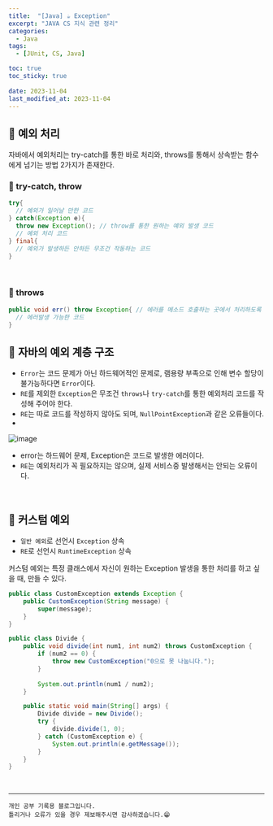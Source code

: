 ```yaml
---
title:  "[Java] ☕ Exception"
excerpt: "JAVA CS 지식 관련 정리"
categories:
  - Java
tags:
  - [JUnit, CS, Java]

toc: true
toc_sticky: true
 
date: 2023-11-04
last_modified_at: 2023-11-04
---
```



## 📖 예외 처리

자바에서 예외처리는 try-catch를 통한 바로 처리와, throws를 통해서 상속받는 함수에게 넘기는 방법 2가지가 존재한다.  

### 🍄 try-catch, throw

```java
try{
  // 예외가 일어날 만한 코드
} catch(Exception e){
  throw new Exception(); // throw를 통한 원하는 예외 발생 코드
  // 예외 처리 코드
} final{
  // 예외가 발생하든 안하든 무조건 작동하는 코드
}
```

<br>

### 🍄 throws

```java
public void err() throw Exception{ // 에러를 메소드 호출하는 곳에서 처리하도록 에러를 전달한다.
  // 에러발생 가능한 코드
}
```

## 📖 자바의 예외 계층 구조

- `Error`는 코드 문제가 아닌 하드웨어적인 문제로, 램용량 부족으로 인해 변수 할당이 불가능하다면 `Error`이다.
- `RE`를 제외한 `Exception`은 무조건 `throws`나 `try-catch`를 통한 예외처리 코드를 작성해 주어야 한다.
- `RE`는 따로 코드를 작성하지 않아도 되며, `NullPointException`과 같은 오류들이다.
- 

![image](https://github.com/yyechan0602/yyechan0602.github.io/assets/37824506/b12829d9-ffa5-46e8-9434-45249a23c89a)

- error는 하드웨어 문제, Exception은 코드로 발생한 에러이다.
- `RE`는 예외처리가 꼭 필요하지는 않으며, 실제 서비스중 발생해서는 안되는 오류이다.  

<br>

## 📖 커스텀 예외

- `일반 예외`로 선언시 `Exception` 상속
- `RE`로 선언시 `RuntimeException` 상속

커스텀 예외는 특정 클래스에서 자신이 원하는 Exception 발생을 통한 처리를 하고 싶을 때, 만들 수 있다.  

```java
public class CustomException extends Exception {
    public CustomException(String message) {
        super(message);
    }
}

public class Divide {
    public void divide(int num1, int num2) throws CustomException {
        if (num2 == 0) {
            throw new CustomException("0으로 못 나눕니다.");
        }
        
        System.out.println(num1 / num2);
    }

    public static void main(String[] args) {
        Divide divide = new Divide();
        try {
            divide.divide(1, 0);
        } catch (CustomException e) {
            System.out.println(e.getMessage());
        }
    }
}
```

<br>

***
    개인 공부 기록용 블로그입니다.
    틀리거나 오류가 있을 경우 제보해주시면 감사하겠습니다.😁